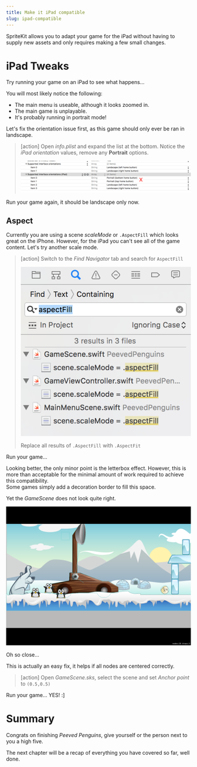 ```yaml
---
title: Make it iPad compatible
slug: ipad-compatible
---
```


SpriteKit allows you to adapt your game for the iPad without having to supply new assets 
and only requires making a few small changes.

# iPad Tweaks

Try running your game on an iPad to see what happens...

You will most likely notice the following:

- The main menu is useable, although it looks zoomed in.
- The main game is unplayable.
- It's probably running in portrait mode!

Let's fix the orientation issue first, as this game should only ever be ran in landscape.

> [action]
> Open *info.plist* and expand the list at the bottom.
> Notice the *iPad orientation* values, remove any **Portrait** options.
>
> ![Xcode plist](../Tutorial-Images/xcode_info_plist.png)

Run your game again, it should be landscape only now.

## Aspect

Currently you are using a scene *scaleMode* or `.AspectFill` which looks great on the 
iPhone.  However, for the iPad you can't see all of the game content.  Let's try another 
scale mode.

> [action]
> Switch to the *Find Navigator* tab and search for `AspectFill`
>
> ![Search](../Tutorial-Images/xcode_project_search.png)
>
> Replace all results of `.AspectFill` with `.AspectFit`
>

Run your game...

Looking better, the only minor point is the letterbox effect.  However, this is more 
than acceptable for the minimal amount of work required to achieve this compatibility.  
Some games simply add a decoration border to fill this space.

Yet the *GameScene* does not look quite right.

![iPad Broken](../Tutorial-Images/screenshot_ipad_broken.png)

Oh so close...

This is actually an easy fix, it helps if all nodes are centered correctly.


> [action]
> Open *GameScene.sks*, select the scene and set *Anchor point* to `(0.5,0.5)`

Run your game... YES! :]

# Summary

Congrats on finishing *Peeved Penguins*, give yourself or the person next to you a high 
five.

The next chapter will be a recap of everything you have covered so far, well done.
